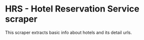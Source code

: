 # HRS - Hotel Reservation Service scraper
This scraper extracts basic info about hotels and its detail urls.
 